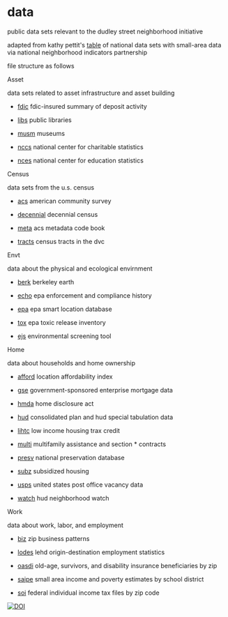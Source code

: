 # data
public data sets relevant to the dudley street neighborhood initiative

adapted from kathy pettit's [table](http://www.neighborhoodindicators.org/library/catalog/list-national-data-sets-small-area-data) of national data sets with small-area data via national neighborhood indicators partnership

file structure as follows

Asset

data sets related to asset infrastructure and asset building

* [fdic](http://www2.fdic.gov/sod) fdic-insured summary of deposit activity

* [libs](http://www.imls.gov/research/public_libraries_in_the_united_states_survey.aspx) public libraries	

* [musm](http://www.imls.gov/research/museum_universe_data_file.aspx) museums

* [nccs](http://nccs.urban.org/database/overview.cfm) national center for charitable statistics

* [nces](http://nces.ed.gov/surveys/SurveyGroups.asp?Group=1) national center for education statistics


Census
	
data sets from the u.s. census

* [acs](http://www.census.gov/acs/www) american community survey

* [decennial](http://factfinder2.census.gov/faces/nav/jsf/pages/wc_dec.xhtml) decennial census

* [meta](https://raw.githubusercontent.com/dsni/data/master/census/meta) acs metadata code book

* [tracts](https://raw.githubusercontent.com/dsni/data/master/census/tracts) census tracts in the dvc

Envt
	
data about the physical and ecological envirnment

* [berk](http://berkeleyearth.org/data) berkeley earth	

* [echo](http://echo.epa.gov/) epa enforcement and compliance history

* [epa](http://epa.gov/smartgrowth/smartlocationdatabase.htm) epa smart location database

* [tox](http://www.epa.gov/tri/) epa toxic release inventory

* [ejs](http://www.epa.gov/air/caaac/pdfs/ejscreen_102914.pdf) environmental screening tool

Home 

data about households and home ownership

* [afford](http://www.locationaffordability.info/) location affordability index

* [gse](http://www.huduser.org/datasets/gse.html) government-sponsored enterprise mortgage data

* [hmda](http://www.ffiec.gov/hmda) home disclosure act

* [hud](http://www.huduser.org/datasets/cp.html) consolidated plan and hud special tabulation data

* [lihtc](http://lihtc.huduser.org) low income housing trax credit

* [multi](http://www.hud.gov/offices/hsg/mfh/exp/mfhdiscl.cfm) multifamily assistance and section * contracts

* [presv](http://www.preservationdatabase.org) national preservation database

* [subz](http://www.huduser.org/portal/datasets/assthsg.html) subsidized housing

* [usps](http://www.huduser.org/portal/datasets/usps.html) united states post office vacancy data

* [watch](https://entp.hud.gov/sfnw/public) hud neighborhood watch

Work
	
data about work, labor, and employment

* [biz](http://www.census.gov/epcd/www/zbp_base.html) zip business patterns

* [lodes](http://lehd.ces.census.gov/data/) lehd origin-destination employment statistics

* [oasdi](http://www.ssa.gov/policy/docs/statcomps/oasdi_zip/index.html) old-age, survivors, and disability insurance beneficiaries by zip 

* [saipe](http://www.census.gov/did/www/saipe/) small area income and poverty estimates by school district

* [soi](http://www.irs.gov/uac/SOI-Tax-Stats-Individual-Income-Tax-Statistics-ZIP-Code-Data-(SOI)) federal individual income tax files by zip code

[![DOI](https://zenodo.org/badge/doi/10.5281/zenodo.15724.svg)](http://dx.doi.org/10.5281/zenodo.15724)
